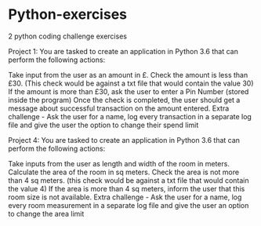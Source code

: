 # Python-exercises
2 python coding challenge exercises 

Project 1: You are tasked to create an application in Python 3.6 that can perform the following actions:

 Take input from the user as an amount in £.
 Check the amount is less than £30. (This check would be against a txt file that would contain the value 30)
 If the amount is more than £30, ask the user to enter a Pin Number (stored inside the program)
 Once the check is completed, the user should get a message about successful transaction on the amount entered.
 Extra challenge - Ask the user for a name, log every transaction in a separate log file and give the user the option to change their spend limit
 
 Project 4: You are tasked to create an application in Python 3.6 that can perform the following actions:

Take inputs from the user as length and width of the room in meters.
Calculate the area of the room in sq meters.
Check the area is not more than 4 sq meters. (this check would be against a txt file that would contain the value 4)
If the area is more than 4 sq meters, inform the user that this room size is not available.
Extra challenge - Ask the user for a name, log every room measurement in a separate log file and give the user an option to change the area limit
